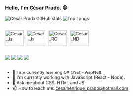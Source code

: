 ### Hello, I'm César Prado. 😁

![César Prado GitHub stats](https://github-readme-stats.vercel.app/api?username=cesarpradojr&show_icons=true&theme=radical&border_radius=10)
![Top Langs](https://github-readme-stats.vercel.app/api/top-langs/?username=cesarpradojr&theme=radical&border_radius=10)

<div style="display: inline_block"><br>
  <img align="center" alt="Cesar_Js" height="50" width="60" src="https://cdn.jsdelivr.net/gh/devicons/devicon/icons/csharp/csharp-original.svg"/>-
  <img align="center" alt="Cesar_Js" height="50" width="60" src="https://img.icons8.com/color/48/000000/docker.png"/>-
  <img align="center" alt="Cesar_RC" height="50" width="60" src="https://cdn.jsdelivr.net/gh/devicons/devicon@latest/icons/angularjs/angularjs-original.svg" />-
  <img align="center" alt="Cesar_ND" height="50" width="60" src="https://cdn.jsdelivr.net/gh/devicons/devicon@latest/icons/nodejs/nodejs-original-wordmark.svg" />
</div>
 
 ##
 
<div>
  <a href="https://www.linkedin.com/in/c%C3%A9sar-prado-68350b136/" target="_blank"><img src="https://img.shields.io/badge/LinkedIn-0077B5?style=for-the-badge&logo=linkedin&logoColor=white" target="_blank"></a>
  <a href="https://discord.gg/G74j72h" target="_blank"><img src="https://img.shields.io/badge/Discord-7289DA?style=for-the-badge&logo=discord&logoColor=white" target="_blank"></a>
  <a href="https://mail.google.com/mail/u/cesarjunior95@gmail.com" target="_blank"><img src="https://img.shields.io/badge/Gmail-D14836?style=for-the-badge&logo=gmail&logoColor=white" target="_blank"></a>
  <a href="https://twitter.com/CsarPra57172065" target="_blank"><img src="https://img.shields.io/badge/Twitter-1DA1F2?style=for-the-badge&logo=twitter&logoColor=white" target="_blank"></a>
</div>

##

- 🌱 I am currently learning C# (.Net - AspNet).
- 🔭 I'm currently working with JavaScript (React - Node).
- 💬 Ask me about CSS, HTML and JS.
- 📫 How to reach me: cesarhenrique_prado@hotmail.com

##
